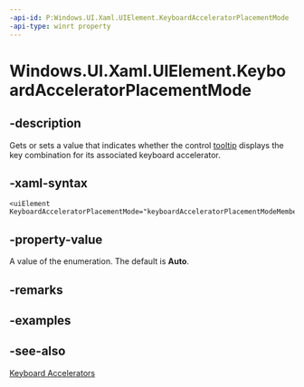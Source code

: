 ```yaml
---
-api-id: P:Windows.UI.Xaml.UIElement.KeyboardAcceleratorPlacementMode
-api-type: winrt property
---
```


<!-- Property syntax.
public KeyboardAcceleratorPlacementMode KeyboardAcceleratorPlacementMode { get;  set; }
-->

# Windows.UI.Xaml.UIElement.KeyboardAcceleratorPlacementMode

## -description

Gets or sets a value that indicates whether the control [tooltip](../windows.ui.xaml.controls/tooltip.md) displays the key combination for its associated keyboard accelerator.



## -xaml-syntax

```xaml
<uiElement KeyboardAcceleratorPlacementMode="keyboardAcceleratorPlacementModeMemberName"/>
```

## -property-value

A value of the enumeration. The default is **Auto**.

## -remarks

## -examples

## -see-also

[Keyboard Accelerators](/windows/uwp/design/input/keyboard-accelerators)
